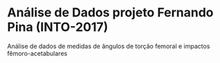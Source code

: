 # Análise de Dados projeto Fernando Pina (INTO-2017)

Análise de dados de medidas de ângulos de torção femoral e impactos fêmoro-acetabulares
